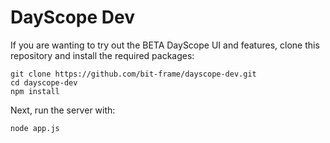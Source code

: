 # DayScope Dev
If you are wanting to try out the BETA DayScope UI and features, clone this repository and install the required packages:
```
git clone https://github.com/bit-frame/dayscope-dev.git
cd dayscope-dev
npm install
```
Next, run the server with:
```
node app.js
```
